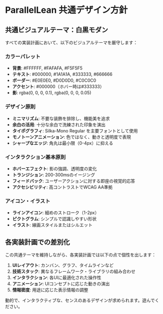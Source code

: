 # ParallelLean 共通デザイン方針

## 共通ビジュアルテーマ：白黒モダン

すべての実装計画において、以下のビジュアルテーマを厳守します：

### カラーパレット
- **背景**: #FFFFFF, #FAFAFA, #F5F5F5
- **テキスト**: #000000, #1A1A1A, #333333, #666666
- **ボーダー**: #E0E0E0, #D0D0D0, #C0C0C0
- **アクセント**: #000000（ホバー時は#333333）
- **影**: rgba(0, 0, 0, 0.1), rgba(0, 0, 0, 0.05)

### デザイン原則
- **ミニマリズム**: 不要な装飾を排除し、機能美を追求
- **余白の活用**: 十分な余白で洗練された印象を演出
- **タイポグラフィ**: Silka-Mono Regular を主要フォントとして使用
- **モノトーンアニメーション**: 色ではなく、動きと透明度で表現
- **シャープなエッジ**: 角丸は最小限（0-4px）に抑える

### インタラクション基本原則
- **ホバーエフェクト**: 影の強調、透明度の変化
- **トランジション**: 200-300msのイージング
- **フィードバック**: ユーザーアクションに対する即座の視覚的応答
- **アクセシビリティ**: 高コントラストでWCAG AA準拠

### アイコン・イラスト
- **ラインアイコン**: 細めのストローク（1-2px）
- **ピクトグラム**: シンプルで認識しやすい形状
- **イラスト**: 線画スタイルまたはシルエット

## 各実装計画での差別化

この共通テーマを維持しながら、各実装計画では以下の点で個性を出します：

1. **UIレイアウト**: カンバン、グラフ、タイムラインなど
2. **技術スタック**: 異なるフレームワーク・ライブラリの組み合わせ
3. **インタラクション**: 各UIに最適化された操作性
4. **アニメーション**: UIコンセプトに応じた動きの演出
5. **情報密度**: 用途に応じた表示情報の調整

動的で、インタラクティブな、センスのあるデザインが求められます。遊んでください。